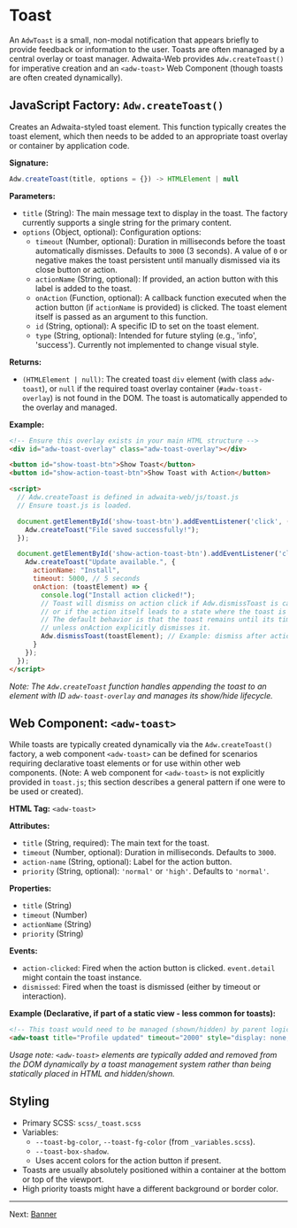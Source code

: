 # Toast

An `AdwToast` is a small, non-modal notification that appears briefly to
provide feedback or information to the user. Toasts are often managed by a
central overlay or toast manager. Adwaita-Web provides `Adw.createToast()` for
imperative creation and an `<adw-toast>` Web Component (though toasts are often
created dynamically).

## JavaScript Factory: `Adw.createToast()`

Creates an Adwaita-styled toast element. This function typically creates the toast element, which then needs to be added to an appropriate toast overlay or container by application code.

**Signature:**

```javascript
Adw.createToast(title, options = {}) -> HTMLElement | null
```

**Parameters:**

*   `title` (String): The main message text to display in the toast. The factory currently supports a single string for the primary content.
*   `options` (Object, optional): Configuration options:
    *   `timeout` (Number, optional): Duration in milliseconds before the toast
        automatically dismisses. Defaults to `3000` (3 seconds). A value of `0` or
        negative makes the toast persistent until manually dismissed via its close button or action.
    *   `actionName` (String, optional): If provided, an action button with this
        label is added to the toast.
    *   `onAction` (Function, optional): A callback function executed when the
        action button (if `actionName` is provided) is clicked. The toast element itself is passed as an argument to this function.
    *   `id` (String, optional): A specific ID to set on the toast element.
    *   `type` (String, optional): Intended for future styling (e.g., 'info', 'success'). Currently not implemented to change visual style.

**Returns:**

*   `(HTMLElement | null)`: The created toast `div` element (with class `adw-toast`), or `null` if the required toast overlay container (`#adw-toast-overlay`) is not found in the DOM. The toast is automatically appended to the overlay and managed.

**Example:**

```html
<!-- Ensure this overlay exists in your main HTML structure -->
<div id="adw-toast-overlay" class="adw-toast-overlay"></div>

<button id="show-toast-btn">Show Toast</button>
<button id="show-action-toast-btn">Show Toast with Action</button>

<script>
  // Adw.createToast is defined in adwaita-web/js/toast.js
  // Ensure toast.js is loaded.

  document.getElementById('show-toast-btn').addEventListener('click', () => {
    Adw.createToast("File saved successfully!");
  });

  document.getElementById('show-action-toast-btn').addEventListener('click', () => {
    Adw.createToast("Update available.", {
      actionName: "Install",
      timeout: 5000, // 5 seconds
      onAction: (toastElement) => {
        console.log("Install action clicked!");
        // Toast will dismiss on action click if Adw.dismissToast is called within onAction,
        // or if the action itself leads to a state where the toast is no longer relevant.
        // The default behavior is that the toast remains until its timeout or manual close,
        // unless onAction explicitly dismisses it.
        Adw.dismissToast(toastElement); // Example: dismiss after action
      }
    });
  });
</script>
```
*Note: The `Adw.createToast` function handles appending the toast to an element with ID `adw-toast-overlay` and manages its show/hide lifecycle.*

## Web Component: `<adw-toast>`

While toasts are typically created dynamically via the `Adw.createToast()` factory, a web component `<adw-toast>` can be defined for scenarios requiring declarative toast elements or for use within other web components. (Note: A web component for `<adw-toast>` is not explicitly provided in `toast.js`; this section describes a general pattern if one were to be used or created).

**HTML Tag:** `<adw-toast>`

**Attributes:**

*   `title` (String, required): The main text for the toast.
*   `timeout` (Number, optional): Duration in milliseconds. Defaults to `3000`.
*   `action-name` (String, optional): Label for the action button.
*   `priority` (String, optional): `'normal'` or `'high'`. Defaults to `'normal'`.

**Properties:**
*   `title` (String)
*   `timeout` (Number)
*   `actionName` (String)
*   `priority` (String)

**Events:**

*   `action-clicked`: Fired when the action button is clicked. `event.detail` might contain the toast instance.
*   `dismissed`: Fired when the toast is dismissed (either by timeout or interaction).

**Example (Declarative, if part of a static view - less common for toasts):**

```html
<!-- This toast would need to be managed (shown/hidden) by parent logic -->
<adw-toast title="Profile updated" timeout="2000" style="display: none;"></adw-toast>
```
*Usage note: `<adw-toast>` elements are typically added and removed from the DOM
dynamically by a toast management system rather than being statically placed in
HTML and hidden/shown.*

## Styling

*   Primary SCSS: `scss/_toast.scss`
*   Variables:
    *   `--toast-bg-color`, `--toast-fg-color` (from `_variables.scss`).
    *   `--toast-box-shadow`.
    *   Uses accent colors for the action button if present.
*   Toasts are usually absolutely positioned within a container at the bottom or top of the viewport.
*   High priority toasts might have a different background or border color.

---
Next: [Banner](./banner.md)
```

